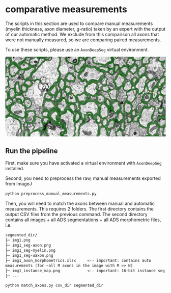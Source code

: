 # comparative measurements
The scripts in this section are used to compare manual measurements (myelin thickness, axon diameter, g-ratio) taken by an expert with the output of our automatic method. We exclude from this comparison all axons that were not manually measured, so we are comparing paired measurements. 

To use these scripts, please use an `AxonDeepSeg` virtual environment.

![show_img](366A_slot_A2_8000x_ROI-1_stitched_8bit_eq_resized_COORDS_EXAMPLE.png)

## Run the pipeline
First, make sure you have activated a virtual environment with `AxonDeepSeg` installed.

Second, you need to preprocess the raw, manual measurements exported from ImageJ

```bash
python preprocess_manual_measurements.py 
```

Then, you will need to match the axons between manual and automatic measurements. This requires 2 folders. The first directory contains the output CSV files from the previous command. The second directory contains all images + all ADS segmentations + all ADS morphometric files, i.e.

```
segmented_dir/
├─ img1.png
├─ img1_seg-axon.png
├─ img1_seg-myelin.png
├─ img1_seg-uaxon.png
├─ img1_axon_morphometrics.xlsx     <-- important: contains auto measurements (for ~all M axons in the image with M >> N)
├─ img1_instance_map.png            <-- important: 16-bit instance seg
├─ ...
```

```bash
python match_axons.py csv_dir segmented_dir
```